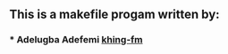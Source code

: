 ## This is a makefile progam written by:

### * Adelugba Adefemi [khing-fm](https://github.com/khing-fm)